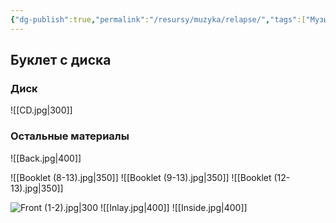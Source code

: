 ```yaml
---
{"dg-publish":true,"permalink":"/resursy/muzyka/relapse/","tags":["Музыка"]}
---
```


## Буклет с диска 
### Диск 
![[CD.jpg\|300]]
### Остальные материалы 
![[Back.jpg\|400]]

![[Booklet (8-13).jpg\|350]] ![[Booklet (9-13).jpg\|350]] ![[Booklet (12-13).jpg|350]]

![Front (1-2).jpg|300](/img/user/%D0%90%D1%80%D1%85%D0%B8%D0%B2/%D0%9A%D1%8D%D1%88/Front%20(1-2).jpg) ![[Inlay.jpg\|400]] ![[Inside.jpg|400]]

